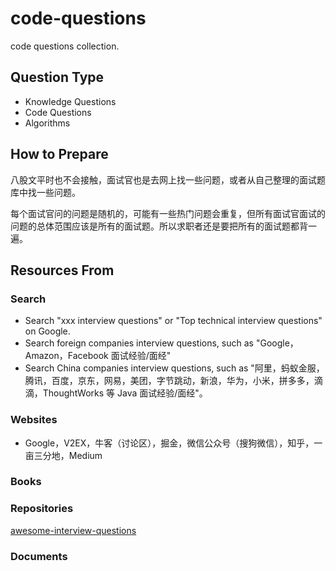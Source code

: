 # code-questions
code questions collection.

## Question Type

- Knowledge Questions
- Code Questions
- Algorithms

## How to Prepare

八股文平时也不会接触，面试官也是去网上找一些问题，或者从自己整理的面试题库中找一些问题。

每个面试官问的问题是随机的，可能有一些热门问题会重复，但所有面试官面试的问题的总体范围应该是所有的面试题。所以求职者还是要把所有的面试题都背一遍。

## Resources From

### Search

- Search "xxx interview questions" or "Top technical interview questions" on Google.
- Search foreign companies interview questions, such as "Google，Amazon，Facebook 面试经验/面经"
- Search China companies interview questions,  such as "阿里，蚂蚁金服，腾讯，百度，京东，网易，美团，字节跳动，新浪，华为，小米，拼多多，滴滴，ThoughtWorks 等 Java 面试经验/面经"。

### Websites

- Google，V2EX，牛客（讨论区），掘金，微信公众号（搜狗微信），知乎，一亩三分地，Medium

### Books

### Repositories 

[awesome-interview-questions](https://github.com/DopplerHQ/awesome-interview-questions)

### Documents